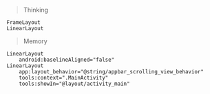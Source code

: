 > Thinking

```
FrameLayout
LinearLayout
```

> Memory

```
LinearLayout
	android:baselineAligned="false"
LinearLayout
	app:layout_behavior="@string/appbar_scrolling_view_behavior"
    tools:context=".MainActivity"
    tools:showIn="@layout/activity_main"
```


